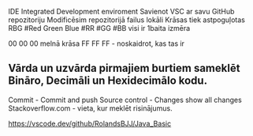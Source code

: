 IDE Integrated Development enviroment
Savienot VSC ar savu GitHub repozitoriju
Modificēsim repozitorijā failus lokāli
Krāsas tiek astpoguļotas RBG #Red Green Blue
#RR #GG #BB visi ir 1baita izmēra

00 00 00 melnā krāsa
FF FF FF - noskaidrot, kas tas ir
## Vārda un uzvārda pirmajiem burtiem sameklēt Bināro, Decimāli un Hexidecimālo kodu. 
Commit - Commit and push 
Source control - Changes show all changes  
Stackoverflow.com - vieta, kur meklēt risinājumus. 

https://vscode.dev/github/RolandsBJJ/Java_Basic